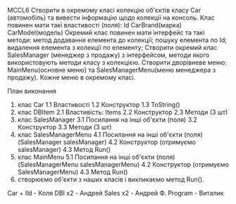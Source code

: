 MCCL6
Створити в окремому класі  колекцію об'єктів класу Car (автомобіль) та вивести інформацію щодо колекції на консоль.
Клас повинен мати такі властивості (поля): 
Id CarBrand(марка)    CarModel(модель)
Окремий клас повинен мати інтерфейс та такі методи:
метод додавання елемента до колекції;
пошуку елемента по Id;
видалення елемента з колекції по елементу;
Створити окремий клас SalesManager (менеджер з продажу) з інтерфейсом, методи якого використовують методи класу з колекцією.
Створити дворівневе меню: MainMenu(основне меню) та SalesManagerMenu(меню менеджера з продажу). Кожне меню в окремому класі.

План виконання
1. клас Car
	1.1 Властивості
	1.2 Конструктор
	1.3 ToString()
2. клас DBItem
	2.1 Властивість: Items
	2.2 Конструктор
	2.3 Методи (3 шт)
3. клас SalesManager
	3.1 Посилання на інші об'єкти (поля)
	3.2 Конструктор
	3.3 Методи (3 шт)
4. клас SalesManagerMenu
	4.1 Посилання на інші об'єкти (поля)(SalesManager salesManager)
	4.2 Конструктор (отримуємо salesManager)
	4.3 Метод Run()
5. клас MainMenu
	5.1 Посилання на інші об'єкти (поля)(SalesManagerMenu salesManagerMenu)
	4.2 Конструктор (отримуємо SalesManagerMenu)
	4.3 Метод Run()
6. створюємо об'єкти з наших класів і викликаємо метод Run().

Car + lld - Коля
DBI x2 - Андрей
Sales x2 - Андрей Ф.
Program - Виталик
